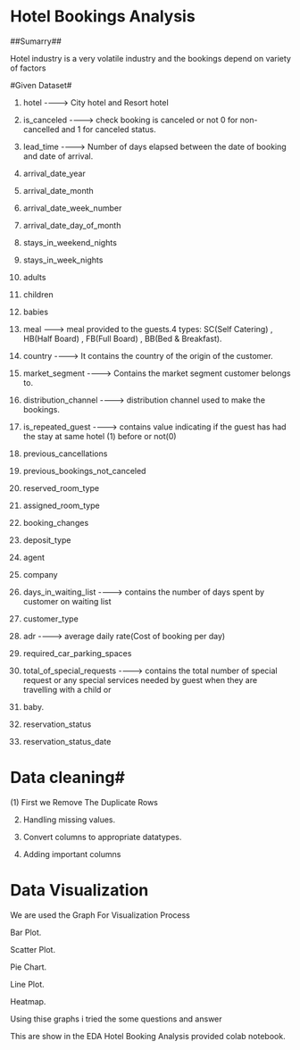 # Hotel Bookings Analysis

##Sumarry##

Hotel industry is a very volatile industry and the bookings depend on variety of factors 

#Given Dataset#

1.  hotel  ----> City hotel and Resort hotel

2.  is_canceled   ----> check booking is canceled or not 0 for non-cancelled and 1 for canceled status.

3.  lead_time  ----> Number of days elapsed between the date of booking and date of arrival.

4.  arrival_date_year

5.  arrival_date_month

6.  arrival_date_week_number

7.  arrival_date_day_of_month

8.  stays_in_weekend_nights

9.  stays_in_week_nights

10. adults

11. children

12. babies

13. meal   ---> meal provided to the guests.4 types: SC(Self Catering) , HB(Half Board) , FB(Full Board) , BB(Bed & Breakfast).

14. country  ----> It contains the country of the origin of the customer.

15. market_segment   ----> Contains the market segment customer belongs to.

16. distribution_channel  ----> distribution channel used to make the bookings.


17. is_repeated_guest  ----> contains value indicating if the guest has had the stay at same hotel (1) before or not(0) 

18. previous_cancellations

19. previous_bookings_not_canceled

20. reserved_room_type

21. assigned_room_type

22. booking_changes

23. deposit_type

24. agent

25. company

26. days_in_waiting_list  ----> contains the number of days spent by customer on waiting list

27. customer_type

28. adr ----> average daily rate(Cost of booking per day)

29. required_car_parking_spaces

30. total_of_special_requests  ----> contains the total number of special request or any special services needed by guest when they are travelling with a child or 

31. baby.

32. reservation_status

33. reservation_status_date

# Data cleaning#

(1) First we Remove The Duplicate Rows

2) Handling missing values.

3) Convert columns to appropriate datatypes.

4) Adding important columns

# Data Visualization

We are used the Graph For Visualization Process 

Bar Plot.

Scatter Plot.

Pie Chart.

Line Plot.

Heatmap.

Using thise graphs i tried the some questions and answer 

This are show in the EDA Hotel Booking Analysis provided colab notebook.



  

